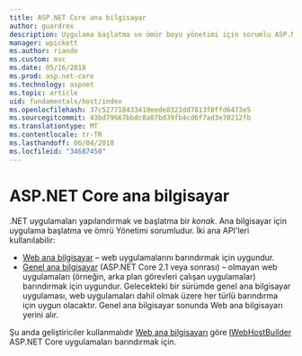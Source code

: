```yaml
---
title: ASP.NET Core ana bilgisayar
author: guardrex
description: Uygulama başlatma ve ömür boyu yönetimi için sorumlu ASP.NET çekirdek Web ana bilgisayarı ve .NET genel ana bilgisayar hakkında bilgi edinin.
manager: wpickett
ms.author: riande
ms.custom: mvc
ms.date: 05/16/2018
ms.prod: asp.net-core
ms.technology: aspnet
ms.topic: article
uid: fundamentals/host/index
ms.openlocfilehash: 37c527718433410eede8321dd7813f0ffd6473e5
ms.sourcegitcommit: 43bd79667bbdc8a07bd39fb4cd6f7ad3e70212fb
ms.translationtype: MT
ms.contentlocale: tr-TR
ms.lasthandoff: 06/04/2018
ms.locfileid: "34687450"
---
```

# <a name="host-in-aspnet-core"></a>ASP.NET Core ana bilgisayar

.NET uygulamaları yapılandırmak ve başlatma bir *konak*. Ana bilgisayar için uygulama başlatma ve ömrü Yönetimi sorumludur. İki ana API'leri kullanılabilir:

* [Web ana bilgisayar](xref:fundamentals/host/web-host) &ndash; web uygulamalarını barındırmak için uygundur.
* [Genel ana bilgisayar](xref:fundamentals/host/generic-host) (ASP.NET Core 2.1 veya sonrası) &ndash; olmayan web uygulamaları (örneğin, arka plan görevleri çalışan uygulamalar) barındırmak için uygundur. Gelecekteki bir sürümde genel ana bilgisayar uygulaması, web uygulamaları dahil olmak üzere her türlü barındırma için uygun olacaktır. Genel ana bilgisayar sonunda Web ana bilgisayarı yerini alır.

Şu anda geliştiriciler kullanmalıdır [Web ana bilgisayarı](xref:fundamentals/host/web-host) göre [IWebHostBuilder](/dotnet/api/microsoft.aspnetcore.hosting.iwebhostbuilder) ASP.NET Core uygulamaları barındırmak için.
